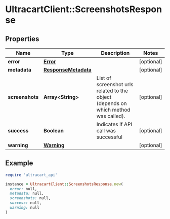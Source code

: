 # UltracartClient::ScreenshotsResponse

## Properties

| Name | Type | Description | Notes |
| ---- | ---- | ----------- | ----- |
| **error** | [**Error**](Error.md) |  | [optional] |
| **metadata** | [**ResponseMetadata**](ResponseMetadata.md) |  | [optional] |
| **screenshots** | **Array&lt;String&gt;** | List of screenshot urls related to the object (depends on which method was called). | [optional] |
| **success** | **Boolean** | Indicates if API call was successful | [optional] |
| **warning** | [**Warning**](Warning.md) |  | [optional] |

## Example

```ruby
require 'ultracart_api'

instance = UltracartClient::ScreenshotsResponse.new(
  error: null,
  metadata: null,
  screenshots: null,
  success: null,
  warning: null
)
```

